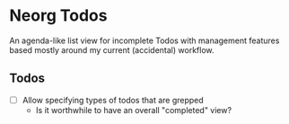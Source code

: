 # Neorg Todos

An agenda-like list view for incomplete Todos with management features based mostly around my current (accidental) workflow.

## Todos
- [ ] Allow specifying types of todos that are grepped
  - Is it worthwhile to have an overall "completed" view?


